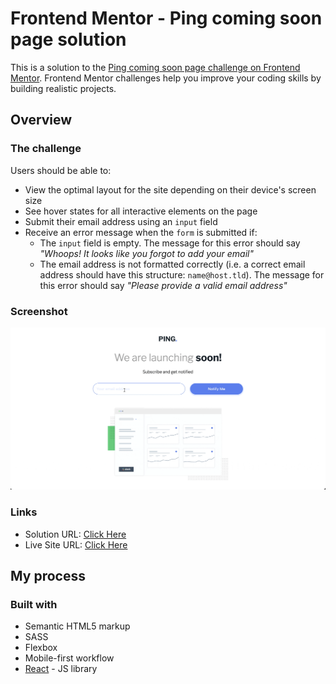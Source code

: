 # Frontend Mentor - Ping coming soon page solution

This is a solution to the [Ping coming soon page challenge on Frontend Mentor](https://www.frontendmentor.io/challenges/ping-single-column-coming-soon-page-5cadd051fec04111f7b848da). Frontend Mentor challenges help you improve your coding skills by building realistic projects.

## Overview

### The challenge

Users should be able to:

- View the optimal layout for the site depending on their device's screen size
- See hover states for all interactive elements on the page
- Submit their email address using an `input` field
- Receive an error message when the `form` is submitted if:
  - The `input` field is empty. The message for this error should say _"Whoops! It looks like you forgot to add your email"_
  - The email address is not formatted correctly (i.e. a correct email address should have this structure: `name@host.tld`). The message for this error should say _"Please provide a valid email address"_

### Screenshot

![](./src/images/screen.gif)

### Links

- Solution URL: [Click Here](https://github.com/DanK1368/ping-coming-soon-page)
- Live Site URL: [Click Here](https://dank1368.github.io/ping-coming-soon-page/)

## My process

### Built with

- Semantic HTML5 markup
- SASS
- Flexbox
- Mobile-first workflow
- [React](https://reactjs.org/) - JS library
